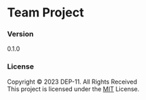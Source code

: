 # Team Project

### Version
0.1.0

### License
Copyright &copy; 2023 DEP-11. All Rights Received <br>
This project is licensed under the [MIT](License.txt) License.